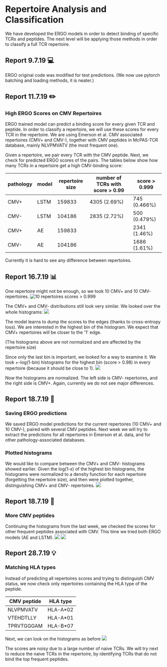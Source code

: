 # Repertoire Analysis and Classification
We have developed the ERGO models in order to detect binding of specific TCRs and peptides.
The next level will be applying those methods in order to classify a full TCR repertoire.

## Report 9.7.19 :computer:
ERGO original code was modified for test predictions.
(We now use pytorch batching and loading methods, it is neater.)

## Report 11.7.19 :pencil2:
### High ERGO Scores on CMV Repertoires
ERGO trained model can predict a binding score for every given TCR and peptide.
In order to classify a repertoire, we will use these scores for every TCR in the repertoire.
We are using Emerson et al. CMV associated repertoires (CMV+ and CMV-), together with CMV peptides in McPAS-TCR database,
mainly NLVPMVATV (the most frequent one).

Given a repertoire, we pair every TCR with the CMV peptide. Next, we check for predicted ERGO scores of the pairs.
The tables below show how many TCRs in a repertoire get a high CMV-binding score:

pathology | model | repertoire size | number of TCRs with score > 0.99 | score > 0.999
--- | --- | --- | --- | ---
CMV+| LSTM | 159833 | 4305 (2.69%) | 745 (0.466%)
CMV-| LSTM | 104186 | 2835 (2.72%) | 500 (0.479%)
CMV+| AE   | 159833 |    | 2341 (1.46%)
CMV-| AE   | 104186 |    | 1686 (1.61%)

Currently it is hard to see any difference between repertoires.

## Report 16.7.19 :bar_chart:
One repertoire might not be enough, so we took 10 CMV+ and 10 CMV- repertoires.
![10 repertoires scores > 0.999](plots/high_scores_10_repertoires.png)

The CMV+ and CMV- distributions still look very similar.
We looked over the whole histograms:
![](plots/hists_high_scores_cmv.png)

The model learns to dump the scores to the edges (thanks to cross-entropy loss).
We are interested in the highest bin of the histogram. We expect that CMV+ repertoires will be
closer to the '1' edge.

(The histograms above are not normalized and are affected by the repertoire size)

Since only the last bin is important, we looked for a way to examine it.
We took +-log(1-bin) histograms for the highest bin (score > 0.98) in every repertoire
(because it should be close to 1).
![](plots/highest_bin_norm_hists.png)

Now the histograms are normalized.
The left side is CMV- repertoires, and the right side is CMV+.
Again, currently we do not see major differences.

## Report 18.7.19 :scroll:
### Saving ERGO predictions
We saved ERGO model predictions for the current repertoires (10 CMV+ and 10 CMV-),
paired with several CMV peptides.
Next week we will try to extract the predictions for all repertoires in Emerson et al. data, and for other
pathology-associated databases.

### Plotted histograms
We would like to compare between the CMV+ and CMV- histograms showed earlier.
Given the log(1-x) of the highest bin histograms, 
the histograms were normalized to a density function for each repertoire (forgetting the repertoire size),
and then were plotted together, distinguishing CMV+ and CMV- repertoires.
![](plots/plot_hist_high_bin.png)
 
## Report 18.7.19 :pushpin:
### More CMV peptides
Continuing the histograms from the last week, we checked the scores for other frequent peptides associated with CMV.
This time we tried both ERGO models (AE and LSTM).
![](plots/plot_hists_3peps_ae.png)
![](plots/plot_hists_3peps_lstm.png)

## Report 28.7.19 :bulb:
### Matching HLA types
Instead of predicting all repertoires scores and trying to distinguish CMV status,
we now check only repertoires containing the HLA type of the peptide.

CMV peptide | HLA type
--- | ---
NLVPMVATV | HLA-A*02
VTEHDTLLY | HLA-A*01
TPRVTGGGAM | HLA-B*07

Next, we can look on the histograms as before
![](plots/plot_hists_hla.png)

The scores are noisy due to a large number of naive TCRs.
We will try next to reduce the naive TCRs in the repertoire,
by identifying TCRs that do not bind the top frequent peptides.
